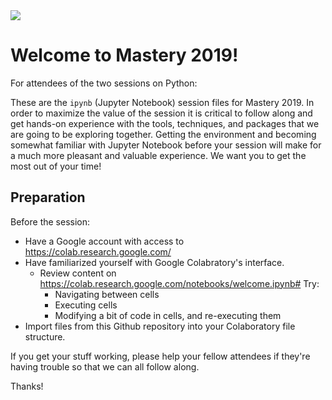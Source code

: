 <img src='https://www.insight.com/content/dam/insight-web/logos/global-nav.svg'>

# Welcome to Mastery 2019!

For attendees of the two sessions on Python:

These are the `ipynb` (Jupyter Notebook) session files for Mastery 2019. In order to maximize the value of the session it is critical to follow along and get hands-on experience with the tools, techniques, and packages that we are going to be exploring together. Getting the environment and becoming somewhat familiar with Jupyter Notebook before your session will make for a much more pleasant and valuable experience. We want you to get the most out of your time!

## Preparation

Before the session:

* Have a Google account with access to https://colab.research.google.com/
* Have familiarized yourself with Google Colabratory's interface.
    * Review content on https://colab.research.google.com/notebooks/welcome.ipynb# Try:
        * Navigating between cells
        * Executing cells
        * Modifying a bit of code in cells, and re-executing them
* Import files from this Github repository into your Colaboratory file structure.

If you get your stuff working, please help your fellow attendees if they're having trouble so that we can all follow along.

Thanks!
